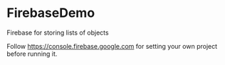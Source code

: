 # FirebaseDemo
Firebase for storing lists of objects

Follow https://console.firebase.google.com for setting your own project before running it.
